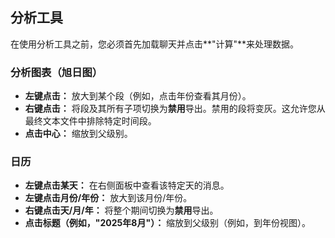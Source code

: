 ## 分析工具

在使用分析工具之前，您必须首先加载聊天并点击**"计算"**来处理数据。

### 分析图表（旭日图）

- **左键点击：** 放大到某个段（例如，点击年份查看其月份）。
- **右键点击：** 将段及其所有子项切换为**禁用**导出。禁用的段将变灰。这允许您从最终文本文件中排除特定时间段。
- **点击中心：** 缩放到父级别。

### 日历

- **左键点击某天：** 在右侧面板中查看该特定天的消息。
- **左键点击月份/年份：** 放大到该月份/年份。
- **右键点击天/月/年：** 将整个期间切换为**禁用**导出。
- **点击标题（例如，"2025年8月"）：** 缩放到父级别（例如，到年份视图）。

